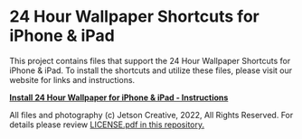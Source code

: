 # 24 Hour Wallpaper Shortcuts for iPhone & iPad

This project contains files that support the 24 Hour Wallpaper Shortcuts for iPhone & iPad. To install the shortcuts and utilize these files, please visit our website for links and instructions.

**[Install 24 Hour Wallpaper for iPhone & iPad - Instructions](https://jetsoncreative.com/24hourios)**

All files and photography (c) Jetson Creative, 2022, All Rights Reserved. For details please review [LICENSE.pdf in this repository.](https://github.com/zeromhz/24hourwallpaper_ios/blob/main/LICENSE.pdf) 
